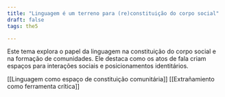 ```yaml
---
title: "Linguagem é um terreno para (re)constituição do corpo social"
draft: false
tags: the5

---
```


Este tema explora o papel da linguagem na constituição do corpo social e na formação de comunidades. Ele destaca como os atos de fala criam espaços para interações sociais e posicionamentos identitários.

[[Linguagem como espaço de constituição comunitária]]
[[Extrañamiento como ferramenta crítica]]


